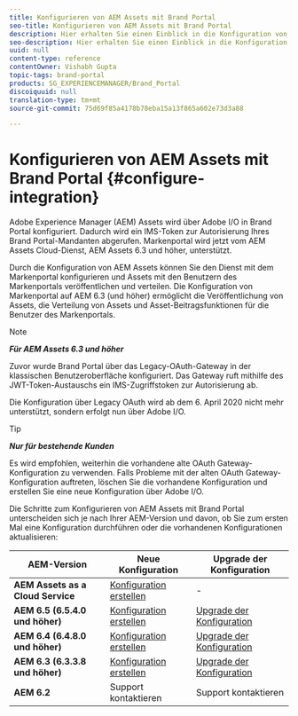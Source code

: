 ```yaml
---
title: Konfigurieren von AEM Assets mit Brand Portal
seo-title: Konfigurieren von AEM Assets mit Brand Portal
description: Hier erhalten Sie einen Einblick in die Konfiguration von AEM Assets mit Brand Portal.
seo-description: Hier erhalten Sie einen Einblick in die Konfiguration von AEM Assets mit Brand Portal.
uuid: null
content-type: reference
contentOwner: Vishabh Gupta
topic-tags: brand-portal
products: SG_EXPERIENCEMANAGER/Brand_Portal
discoiquuid: null
translation-type: tm+mt
source-git-commit: 75d69f85a4178b78eba15a13f865a602e73d3a88

---
```



# Konfigurieren von AEM Assets mit Brand Portal {#configure-integration}

Adobe Experience Manager (AEM) Assets wird über Adobe I/O in Brand Portal konfiguriert. Dadurch wird ein IMS-Token zur Autorisierung Ihres Brand Portal-Mandanten abgerufen. Markenportal wird jetzt vom AEM Assets Cloud-Dienst, AEM Assets 6.3 und höher, unterstützt.

Durch die Konfiguration von AEM Assets können Sie den Dienst mit dem Markenportal konfigurieren und Assets mit den Benutzern des Markenportals veröffentlichen und verteilen. Die Konfiguration von Markenportal auf AEM 6.3 (und höher) ermöglicht die Veröffentlichung von Assets, die Verteilung von Assets und Asset-Beitragsfunktionen für die Benutzer des Markenportals.

>[!NOTE]
>
>***Für AEM Assets 6.3 und höher***
>
>Zuvor wurde Brand Portal über das Legacy-OAuth-Gateway in der klassischen Benutzeroberfläche konfiguriert. Das Gateway ruft mithilfe des JWT-Token-Austauschs ein IMS-Zugriffstoken zur Autorisierung ab.
>
>Die Konfiguration über Legacy OAuth wird ab dem 6. April 2020 nicht mehr unterstützt, sondern erfolgt nun über Adobe I/O.


>[!TIP]
>
>***Nur für bestehende Kunden***
>
>Es wird empfohlen, weiterhin die vorhandene alte OAuth Gateway-Konfiguration zu verwenden. Falls Probleme mit der alten OAuth Gateway-Konfiguration auftreten, löschen Sie die vorhandene Konfiguration und erstellen Sie eine neue Konfiguration über Adobe I/O.


Die Schritte zum Konfigurieren von AEM Assets mit Brand Portal unterscheiden sich je nach Ihrer AEM-Version und davon, ob Sie zum ersten Mal eine Konfiguration durchführen oder die vorhandenen Konfigurationen aktualisieren:

| **AEM-Version** | **Neue Konfiguration** | **Upgrade der Konfiguration** |
|---|---|---|
| **AEM Assets as a Cloud Service** | [Konfiguration erstellen](https://docs.adobe.com/content/help/en/experience-manager-cloud-service/assets/brandportal/configure-aem-assets-with-brand-portal.html) | - |
| **AEM 6.5 (6.5.4.0 und höher)** | [Konfiguration erstellen](https://docs.adobe.com/content/help/de-DE/experience-manager-65/assets/brandportal/configure-aem-assets-with-brand-portal.translate.html) | [Upgrade der Konfiguration](https://docs.adobe.com/content/help/de-DE/experience-manager-65/assets/brandportal/configure-aem-assets-with-brand-portal.translate.html#upgrade-integration-65) |
| **AEM 6.4 (6.4.8.0 und höher)** | [Konfiguration erstellen](https://docs.adobe.com/content/help/de-DE/experience-manager-64/assets/brandportal/configure-aem-assets-with-brand-portal.html) | [Upgrade der Konfiguration](https://docs.adobe.com/content/help/de-DE/experience-manager-64/assets/brandportal/configure-aem-assets-with-brand-portal.html#upgrade-integration-64) |
| **AEM 6.3 (6.3.3.8 und höher)** | [Konfiguration erstellen](https://helpx.adobe.com/de/experience-manager/6-3/assets/using/brand-portal-configuring-integration.html) | [Upgrade der Konfiguration](https://helpx.adobe.com/de/experience-manager/6-3/assets/using/brand-portal-configuring-integration.html#Upgradeconfiguration) |
| **AEM 6.2** | Support kontaktieren | Support kontaktieren |


<!--
   Comment Type: draft

   <li> </li>
   -->

<!--
   Comment Type: draft

   <li>Step text</li>
   -->
